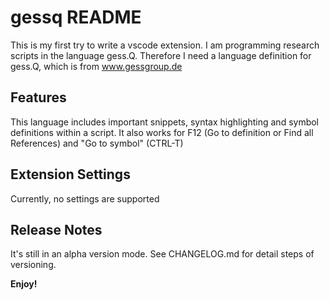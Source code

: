 # gessq README

This is my first try to write a vscode extension.
I am programming research scripts in the language gess.Q.
Therefore I need a language definition for gess.Q, which is from www.gessgroup.de

## Features

This language includes important snippets, syntax highlighting and symbol definitions within a script.
It also works for F12 (Go to definition or Find all References) and "Go to symbol" (CTRL-T)

## Extension Settings

Currently, no settings are supported

## Release Notes

It's still in an alpha version mode. See CHANGELOG.md for detail steps of versioning.

**Enjoy!**
